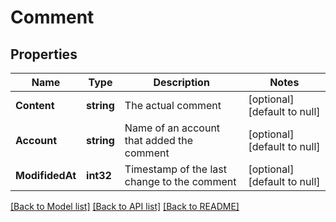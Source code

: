 # Comment

## Properties
Name | Type | Description | Notes
------------ | ------------- | ------------- | -------------
**Content** | **string** | The actual comment | [optional] [default to null]
**Account** | **string** | Name of an account that added the comment | [optional] [default to null]
**ModifidedAt** | **int32** | Timestamp of the last change to the comment | [optional] [default to null]

[[Back to Model list]](../README.md#documentation-for-models) [[Back to API list]](../README.md#documentation-for-api-endpoints) [[Back to README]](../README.md)


